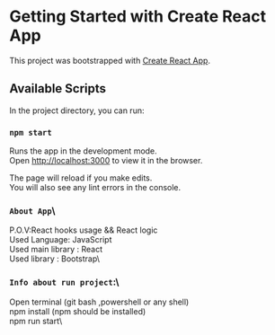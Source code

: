 # Getting Started with Create React App

This project was bootstrapped with [Create React App](https://github.com/facebook/create-react-app).

## Available Scripts

In the project directory, you can run:

### `npm start`

Runs the app in the development mode.\
Open [http://localhost:3000](http://localhost:3000) to view it in the browser.

The page will reload if you make edits.\
You will also see any lint errors in the console.

### `About App`\

P.O.V:React hooks usage && React logic\
Used Language: JavaScript\
Used main library : React\
Used library : Bootstrap\
 
### `Info about run project`:\
Open terminal (git bash ,powershell or any shell)\
npm install (npm should be installed)\
npm run start\

